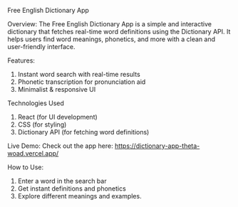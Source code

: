 Free English Dictionary App

Overview:
The Free English Dictionary App is a simple and interactive dictionary that fetches real-time word definitions using the Dictionary API. It helps users find word meanings, phonetics, and more with a clean and user-friendly interface.

Features:
1. Instant word search with real-time results
2. Phonetic transcription for pronunciation aid
3. Minimalist & responsive UI

Technologies Used
1. React (for UI development)
2. CSS (for styling)
3. Dictionary API (for fetching word definitions)

Live Demo:
Check out the app here: https://dictionary-app-theta-woad.vercel.app/

How to Use:
1. Enter a word in the search bar
2. Get instant definitions and phonetics
3. Explore different meanings and examples.
